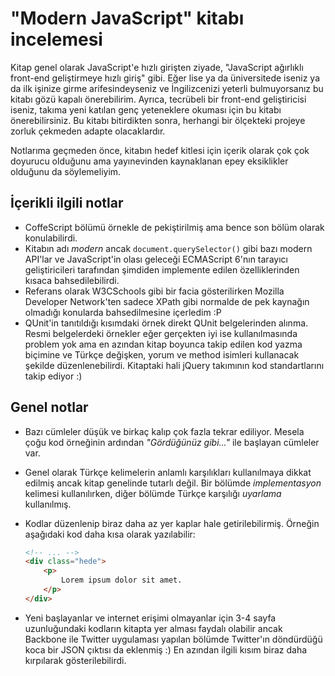 # "Modern JavaScript" kitabı incelemesi

Kitap genel olarak JavaScript'e hızlı girişten ziyade, "JavaScript ağırlıklı
front-end geliştirmeye hızlı giriş" gibi. Eğer lise ya da üniversitede iseniz
ya da ilk işinize girme arifesindeyseniz ve İngilizcenizi yeterli bulmuyorsanız
bu kitabı gözü kapalı önerebilirim. Ayrıca, tecrübeli bir front-end
geliştiricisi iseniz, takıma yeni katılan genç yeteneklere okuması için bu
kitabı önerebilirsiniz. Bu kitabı bitirdikten sonra, herhangi bir ölçekteki
projeye zorluk çekmeden adapte olacaklardır.

Notlarıma geçmeden önce, kitabın hedef kitlesi için içerik olarak çok çok
doyurucu olduğunu ama yayınevinden kaynaklanan epey eksiklikler olduğunu da
söylemeliyim.


## İçerikli ilgili notlar

* CoffeScript bölümü örnekle de pekiştirilmiş ama bence son bölüm olarak
  konulabilirdi.
* Kitabın adı *modern* ancak `document.querySelector()` gibi bazı modern
  API'lar ve JavaScript'in olası geleceği ECMAScript 6'nın tarayıcı
  geliştiricileri tarafından şimdiden implemente edilen özelliklerinden kısaca
  bahsedilebilirdi.
* Referans olarak W3CSchools gibi bir facia gösterilirken Mozilla Developer
  Network'ten sadece XPath gibi normalde de pek kaynağın olmadığı konularda
  bahsedilmesine içerledim :P
* QUnit'in tanıtıldığı kısımdaki örnek direkt QUnit belgelerinden alınma.
  Resmi belgelerdeki örnekler eğer gerçekten iyi ise kullanılmasında problem
  yok ama en azından kitap boyunca takip edilen kod yazma biçimine ve Türkçe
  değişken, yorum ve method isimleri kullanacak şekilde düzenlenebilirdi.
  Kitaptaki hali jQuery takımının kod standartlarını takip ediyor :)


## Genel notlar

* Bazı cümleler düşük ve birkaç kalıp çok fazla tekrar ediliyor. Mesela çoğu
  kod örneğinin ardından *"Gördüğünüz gibi..."* ile başlayan cümleler var.
* Genel olarak Türkçe kelimelerin anlamlı karşılıkları kullanılmaya dikkat
  edilmiş ancak kitap genelinde tutarlı değil. Bir bölümde *implementasyon*
  kelimesi kullanılırken, diğer bölümde Türkçe karşılığı *uyarlama*
  kullanılmış.
* Kodlar düzenlenip biraz daha az yer kaplar hale getirilebilirmiş. Örneğin
  aşağıdaki kod daha kısa olarak yazılabilir:

  ```html
  <!-- ... -->
  <div class="hede">
      <p>
          Lorem ipsum dolor sit amet.
      </p>
  </div>
  ```
* Yeni başlayanlar ve internet erişimi olmayanlar için 3-4 sayfa uzunluğundaki
  kodların kitapta yer alması faydalı olabilir ancak Backbone ile Twitter
  uygulaması yapılan bölümde Twitter'ın döndürdüğü koca bir JSON çıktısı da
  eklenmiş :) En azından ilgili kısım biraz daha kırpılarak gösterilebilirdi.
